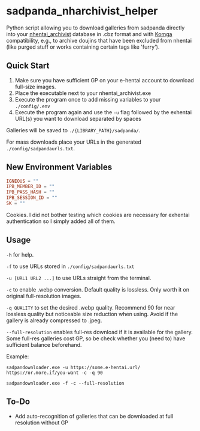 # sadpanda_nharchivist_helper
Python script allowing you to download galleries from sadpanda directly into your [nhentai_archivist](https://github.com/9-FS/nhentai_archivist) database in .cbz format and with [Komga](https://komga.org/) compatibility, e.g., to archive doujins that have been excluded from nhentai (like purged stuff or works containing certain tags like 'furry').

## Quick Start

1. Make sure you have sufficient GP on your e-hentai account to download full-size images.
2. Place the executable next to your nhentai_archivist.exe
3. Execute the program once to add missing variables to your `./config/.env`
4. Execute the program again and use the `-u` flag followed by the exhentai URL(s) you want to download separated by spaces

Galleries will be saved to `./{LIBRARY_PATH}/sadpanda/`.

For mass downloads place your URLs in the generated `./config/sadpandaurls.txt`.

## New Environment Variables
```TOML
IGNEOUS = ""
IPB_MEMBER_ID = ""
IPB_PASS_HASH = ""
IPB_SESSION_ID = ""
SK = ""
```
Cookies. I did not bother testing which cookies are necessary for exhentai authentication so I simply added all of them.

## Usage

`-h` for help.

`-f` to use URLs stored in `./config/sadpandaurls.txt`

`-u [URL1 URL2 ...]` to use URLs straight from the terminal.

`-c` to enable .webp conversion. Default quality is lossless. Only worth it on original full-resolution images.

`-q QUALITY` to set the desired .webp quality. Recommend 90 for near lossless quality but noticeable size reduction when using. Avoid if the gallery is already compressed to .jpeg.

`--full-resolution` enables full-res download if it is available for the gallery. Some full-res galleries cost GP, so be check whether you (need to) have sufficient balance beforehand.

Example:

`sadpandownloader.exe -u https://some.e-hentai.url/ https://or.more.if/you-want -c -q 90`

`sadpandownloader.exe -f -c --full-resolution`

## To-Do

- Add auto-recognition of galleries that can be downloaded at full resolution without GP